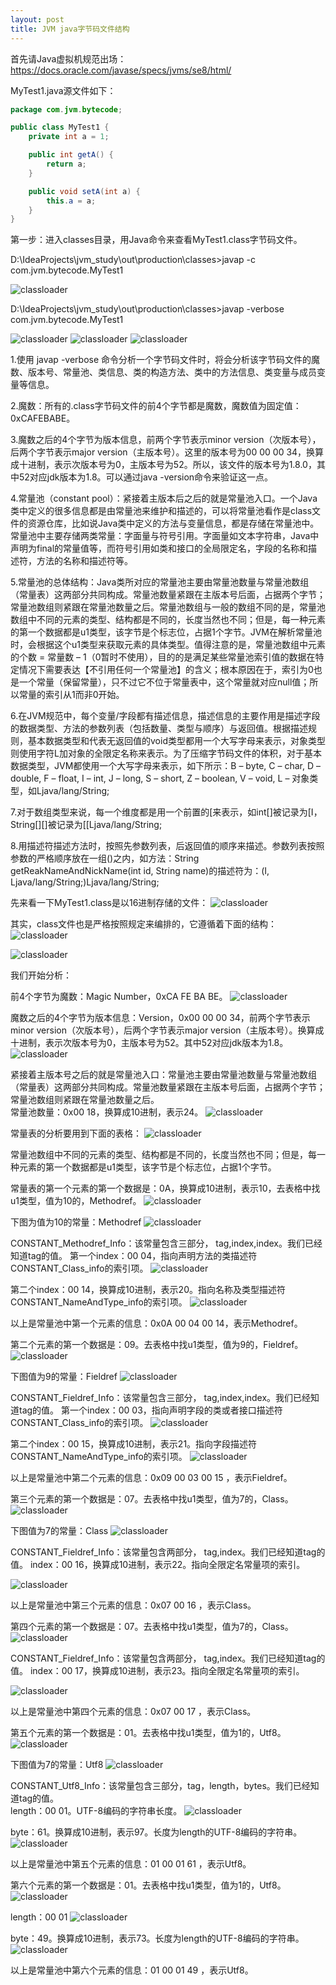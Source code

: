 ```yaml
---
layout: post
title: JVM java字节码文件结构
---
```


首先请Java虚拟机规范出场：
https://docs.oracle.com/javase/specs/jvms/se8/html/

MyTest1.java源文件如下：

```java
package com.jvm.bytecode;

public class MyTest1 {
    private int a = 1;

    public int getA() {
        return a;
    }

    public void setA(int a) {
        this.a = a;
    }
}
```

第一步：进入classes目录，用Java命令来查看MyTest1.class字节码文件。

D:\IdeaProjects\jvm_study\out\production\classes>javap -c com.jvm.bytecode.MyTest1

![classloader](https://raw.githubusercontent.com/xiejianwei1024/markdownphotos/master/jvm/bytecode01.png)


D:\IdeaProjects\jvm_study\out\production\classes>javap -verbose com.jvm.bytecode.MyTest1

![classloader](https://raw.githubusercontent.com/xiejianwei1024/markdownphotos/master/jvm/bytecode02.png)
![classloader](https://raw.githubusercontent.com/xiejianwei1024/markdownphotos/master/jvm/bytecode03.png)
![classloader](https://raw.githubusercontent.com/xiejianwei1024/markdownphotos/master/jvm/bytecode04.png)

1.使用 javap -verbose 命令分析一个字节码文件时，将会分析该字节码文件的魔数、版本号、常量池、类信息、类的构造方法、类中的方法信息、类变量与成员变量等信息。

2.魔数：所有的.class字节码文件的前4个字节都是魔数，魔数值为固定值：0xCAFEBABE。

3.魔数之后的4个字节为版本信息，前两个字节表示minor version（次版本号），后两个字节表示major version（主版本号）。这里的版本号为00 00 00 34，换算成十进制，表示次版本号为0，主版本号为52。所以，该文件的版本号为1.8.0，其中52对应jdk版本为1.8。可以通过java -version命令来验证这一点。

4.常量池（constant pool）：紧接着主版本后之后的就是常量池入口。一个Java类中定义的很多信息都是由常量池来维护和描述的，可以将常量池看作是class文件的资源仓库，比如说Java类中定义的方法与变量信息，都是存储在常量池中。常量池中主要存储两类常量：字面量与符号引用。字面量如文本字符串，Java中声明为final的常量值等，而符号引用如类和接口的全局限定名，字段的名称和描述符，方法的名称和描述符等。

5.常量池的总体结构：Java类所对应的常量池主要由常量池数量与常量池数组（常量表）这两部分共同构成。常量池数量紧跟在主版本号后面，占据两个字节；常量池数组则紧跟在常量池数量之后。常量池数组与一般的数组不同的是，常量池数组中不同的元素的类型、结构都是不同的，长度当然也不同；但是，每一种元素的第一个数据都是u1类型，该字节是个标志位，占据1个字节。JVM在解析常量池时，会根据这个u1类型来获取元素的具体类型。值得注意的是，常量池数组中元素的个数 = 常量数 – 1（0暂时不使用），目的的是满足某些常量池索引值的数据在特定情况下需要表达【不引用任何一个常量池】的含义；根本原因在于，索引为0也是一个常量（保留常量），只不过它不位于常量表中，这个常量就对应null值；所以常量的索引从1而非0开始。

6.在JVM规范中，每个变量/字段都有描述信息，描述信息的主要作用是描述字段的数据类型、方法的参数列表（包括数量、类型与顺序）与返回值。根据描述规则，基本数据类型和代表无返回值的void类型都用一个大写字母来表示，对象类型则使用字符L加对象的全限定名称来表示。为了压缩字节码文件的体积，对于基本数据类型，JVM都使用一个大写字母来表示，如下所示：B – byte,  C – char,  D – double,  F – float,  I – int,  J – long,  S – short,
Z – boolean,  V – void,  L – 对象类型，如Ljava/lang/String;

7.对于数组类型来说，每一个维度都是用一个前置的[来表示，如int[]被记录为[I，String[][]被记录为[[Ljava/lang/String;

8.用描述符描述方法时，按照先参数列表，后返回值的顺序来描述。参数列表按照参数的严格顺序放在一组()之内，如方法：String getReakNameAndNickName(int id, String name)的描述符为：(I, Ljava/lang/String;)Ljava/lang/String;

先来看一下MyTest1.class是以16进制存储的文件：
![classloader](https://raw.githubusercontent.com/xiejianwei1024/markdownphotos/master/jvm/bytecode05.png)

其实，class文件也是严格按照规定来编排的，它遵循着下面的结构：
![classloader](https://raw.githubusercontent.com/xiejianwei1024/markdownphotos/master/jvm/bytecode06.png)

![classloader](https://raw.githubusercontent.com/xiejianwei1024/markdownphotos/master/jvm/bytecode10.png)

我们开始分析：

前4个字节为魔数：Magic Number，0xCA FE BA BE。
![classloader](https://raw.githubusercontent.com/xiejianwei1024/markdownphotos/master/jvm/bytecode07.png)


魔数之后的4个字节为版本信息：Version，0x00 00 00 34，前两个字节表示minor version（次版本号），后两个字节表示major version（主版本号）。换算成十进制，表示次版本号为0，主版本号为52。其中52对应jdk版本为1.8。
![classloader](https://raw.githubusercontent.com/xiejianwei1024/markdownphotos/master/jvm/bytecode08.png)


紧接着主版本号之后的就是常量池入口：常量池主要由常量池数量与常量池数组（常量表）这两部分共同构成。常量池数量紧跟在主版本号后面，占据两个字节；常量池数组则紧跟在常量池数量之后。<br/>
常量池数量：0x00 18，换算成10进制，表示24。
![classloader](https://raw.githubusercontent.com/xiejianwei1024/markdownphotos/master/jvm/bytecode09.png)

常量表的分析要用到下面的表格：
![classloader](https://raw.githubusercontent.com/xiejianwei1024/markdownphotos/master/jvm/bytecode11.png)

常量池数组中不同的元素的类型、结构都是不同的，长度当然也不同；但是，每一种元素的第一个数据都是u1类型，该字节是个标志位，占据1个字节。

常量表的第一个元素的第一个数据是：0A，换算成10进制，表示10，去表格中找u1类型，值为10的，Methodref。
![classloader](https://raw.githubusercontent.com/xiejianwei1024/markdownphotos/master/jvm/bytecode12.png)

下图为值为10的常量：Methodref
![classloader](https://raw.githubusercontent.com/xiejianwei1024/markdownphotos/master/jvm/bytecode13.png)

CONSTANT_Methodref_Info：该常量包含三部分，
tag,index,index。我们已经知道tag的值。
第一个index：00 04，指向声明方法的类描述符CONSTANT_Class_info的索引项。
![classloader](https://raw.githubusercontent.com/xiejianwei1024/markdownphotos/master/jvm/bytecode14.png)

第二个index：00 14，换算成10进制，表示20。指向名称及类型描述符CONSTANT_NameAndType_info的索引项。
![classloader](https://raw.githubusercontent.com/xiejianwei1024/markdownphotos/master/jvm/bytecode15.png)

以上是常量池中第一个元素的信息：0x0A 00 04 00 14，表示Methodref。

第二个元素的第一个数据是：09。去表格中找u1类型，值为9的，Fieldref。
![classloader](https://raw.githubusercontent.com/xiejianwei1024/markdownphotos/master/jvm/bytecode16.png)

下图值为9的常量：Fieldref
![classloader](https://raw.githubusercontent.com/xiejianwei1024/markdownphotos/master/jvm/bytecode17.png)

CONSTANT_Fieldref_Info：该常量包含三部分，
tag,index,index。我们已经知道tag的值。
第一个index：00 03，指向声明字段的类或者接口描述符CONSTANT_Class_info的索引项。
![classloader](https://raw.githubusercontent.com/xiejianwei1024/markdownphotos/master/jvm/bytecode18.png)

第二个index：00 15，换算成10进制，表示21。指向字段描述符CONSTANT_NameAndType_info的索引项。
![classloader](https://raw.githubusercontent.com/xiejianwei1024/markdownphotos/master/jvm/bytecode19.png)

以上是常量池中第二个元素的信息：0x09 00 03 00 15 ，表示Fieldref。

第三个元素的第一个数据是：07。去表格中找u1类型，值为7的，Class。
![classloader](https://raw.githubusercontent.com/xiejianwei1024/markdownphotos/master/jvm/bytecode20.png)

下图值为7的常量：Class
![classloader](https://raw.githubusercontent.com/xiejianwei1024/markdownphotos/master/jvm/bytecode21.png)

CONSTANT_Fieldref_Info：该常量包含两部分， tag,index。我们已经知道tag的值。 index：00 16，换算成10进制，表示22。指向全限定名常量项的索引。

![classloader](https://raw.githubusercontent.com/xiejianwei1024/markdownphotos/master/jvm/bytecode22.png)

以上是常量池中第三个元素的信息：0x07 00 16 ，表示Class。

第四个元素的第一个数据是：07。去表格中找u1类型，值为7的，Class。
![classloader](https://raw.githubusercontent.com/xiejianwei1024/markdownphotos/master/jvm/bytecode23.png)

CONSTANT_Fieldref_Info：该常量包含两部分， tag,index。我们已经知道tag的值。 index：00 17，换算成10进制，表示23。指向全限定名常量项的索引。

![classloader](https://raw.githubusercontent.com/xiejianwei1024/markdownphotos/master/jvm/bytecode24.png)

以上是常量池中第四个元素的信息：0x07 00 17 ，表示Class。

第五个元素的第一个数据是：01。去表格中找u1类型，值为1的，Utf8。
![classloader](https://raw.githubusercontent.com/xiejianwei1024/markdownphotos/master/jvm/bytecode25.png)

下图值为7的常量：Utf8
![classloader](https://raw.githubusercontent.com/xiejianwei1024/markdownphotos/master/jvm/bytecode26.png)

CONSTANT_Utf8_Info：该常量包含三部分，tag，length，bytes。我们已经知道tag的值。<br/>
length：00 01。UTF-8编码的字符串长度。
![classloader](https://raw.githubusercontent.com/xiejianwei1024/markdownphotos/master/jvm/bytecode27.png)

byte：61。换算成10进制，表示97。长度为length的UTF-8编码的字符串。
![classloader](https://raw.githubusercontent.com/xiejianwei1024/markdownphotos/master/jvm/bytecode28.png)

以上是常量池中第五个元素的信息：01 00 01 61 ，表示Utf8。

第六个元素的第一个数据是：01。去表格中找u1类型，值为1的，Utf8。
![classloader](https://raw.githubusercontent.com/xiejianwei1024/markdownphotos/master/jvm/bytecode29.png)

length：00 01
![classloader](https://raw.githubusercontent.com/xiejianwei1024/markdownphotos/master/jvm/bytecode30.png)

byte：49。换算成10进制，表示73。长度为length的UTF-8编码的字符串。
![classloader](https://raw.githubusercontent.com/xiejianwei1024/markdownphotos/master/jvm/bytecode31.png)

以上是常量池中第六个元素的信息：01 00 01 49 ，表示Utf8。